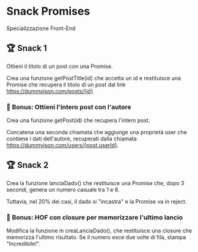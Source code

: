 Snack Promises
===
Specializzazione Front-End
## 🏆 Snack 1
Ottieni il titolo di un post con una Promise.

Crea una funzione getPostTitle(id) che accetta un id e restituisce una Promise che recupera il titolo di un post dal link https://dummyjson.com/posts/{id}

### 🎯 Bonus: Ottieni l'intero post con l'autore

Crea una funzione getPost(id) che recupera l'intero post. 

Concatena una seconda chiamata che aggiunge una proprietà user che contiene i dati dell'autore, recuperati dalla chiamata https://dummyjson.com/users/{post.userId}.



## 🏆 Snack 2
Crea la funzione lanciaDado() che restituisce una Promise che, dopo 3 secondi, genera un numero casuale tra 1 e 6. 

Tuttavia, nel 20% dei casi, il dado si "incastra" e la Promise va in reject.
### 🎯 Bonus: HOF con closure per memorizzare l'ultimo lancio

Modifica la funzione in creaLanciaDado(), che restituisce una closure che memorizza l'ultimo risultato.
 Se il numero esce due volte di fila, stampa "Incredibile!".
